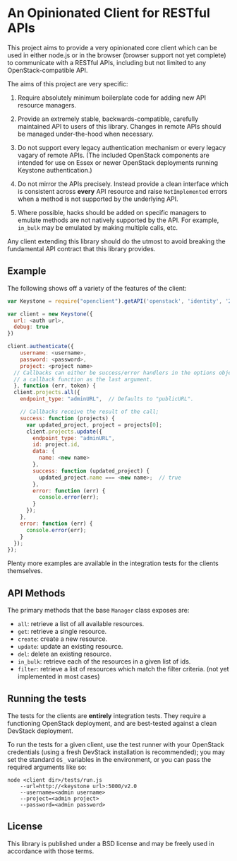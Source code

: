 # An Opinionated Client for RESTful APIs #

This project aims to provide a very opinionated core client which can be used in
either node.js or in the browser (browser support not yet complete) to communicate
with a RESTful APIs, including but not limited to any OpenStack-compatible API.

The aims of this project are very specific:

1. Require absolutely minimum boilerplate code for adding new API
   resource managers.

2. Provide an extremely stable, backwards-compatible, carefully maintained
   API to users of this library. Changes in remote APIs should be managed
   under-the-hood when necessary.

2. Do not support every legacy authentication mechanism or every legacy vagary
   of remote APIs. (The included OpenStack components are intended for use on
   Essex or newer OpenStack deployments running Keystone authentication.)

3. Do not mirror the APIs precisely. Instead provide a clean interface which is
   consistent across __every__ API resource and raise `NotImplemented` errors
   when a method is not supported by the underlying API.

4. Where possible, hacks should be added on specific managers to emulate
   methods are not natively supported by the API. For example, `in_bulk`  may
   be emulated by making multiple calls, etc.

Any client extending this library should do the utmost to avoid breaking the
fundamental API contract that this library provides.

## Example ##

The following shows off a variety of the features of the client:

```javascript
var Keystone = require("openclient").getAPI('openstack', 'identity', '2.0');

var client = new Keystone({
  url: <auth url>,
  debug: true
})

client.authenticate({
    username: <username>,
    password: <password>,
    project: <project name>
  // Callbacks can either be success/error handlers in the options object or
  // a callback function as the last argument.
  }, function (err, token) {
  client.projects.all({
    endpoint_type: "adminURL",  // Defaults to "publicURL".

    // Callbacks receive the result of the call;
    success: function (projects) {
      var updated_project, project = projects[0];
      client.projects.update({
        endpoint_type: "adminURL",
        id: project.id,
        data: {
          name: <new name>
        },
        success: function (updated_project) {
          updated_project.name === <new name>;  // true
        },
        error: function (err) {
          console.error(err);
        }
      });
    },
    error: function (err) {
      console.error(err);
    }
  });
});

```

Plenty more examples are available in the integration tests for the clients
themselves.

## API Methods ##

The primary methods that the base `Manager` class exposes are:

* `all`: retrieve a list of all available resources.
* `get`: retrieve a single resource.
* `create`: create a new resource.
* `update`: update an existing resource.
* `del`: delete an existing resource.
* `in_bulk`: retrieve each of the resources in a given list of ids.
* `filter`: retrieve a list of resources which match the filter criteria. (not yet implemented in most cases)

## Running the tests ##

The tests for the clients are __entirely__ integration tests. They require
a functioning OpenStack deployment, and are best-tested against a clean
DevStack deployment.

To run the tests for a given client, use the test runner with your OpenStack
credentials (using a fresh DevStack installation is recommended); you may set
the standard `OS_` variables in the environment, or you can pass the required
arguments like so:

```
node <client dir>/tests/run.js
    --url=http://<keystone url>:5000/v2.0
    --username=<admin username>
    --project=<admin project>
    --password=<admin password>
```

## License ##

This library is published under a BSD license and may be freely used in
accordance with those terms.
